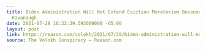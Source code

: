 ```yaml
---
title: Biden Administration Will Not Extend Eviction Moratorium Because of Justice
  Kavanaugh
date: 2021-07-29 16:22:39.593000000 -05:00
layout: post
link: https://reason.com/volokh/2021/07/29/biden-administration-will-not-extend-eviction-moratorium-because-of-justice-kavanaugh/
source: The Volokh Conspiracy – Reason.com
---
```


